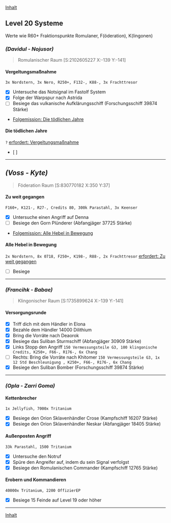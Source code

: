 [Inhalt](README.md#inhalt)

## Level 20 Systeme

Werte wie R60+ Fraktionspunkte Romulaner, F(öderation), K(lingonen)

### _**(Davidul - Nojusor)**_
> Romulanischer Raum [S:2102605227 X:-139 Y:-141]

#### Vergeltungsmaßnahme 
`3x Nordstern, 3x Nero, R250+, F132-, K88-, 3x Frachttresor`
- [x] Untersuche das Notsignal im Fastolf System
- [x] Folge der Warpspur nach Astrida
- [ ] Besiege das vulkanische Aufklärungsschiff (Forschungsschiff 39874 Stärke)
- [Folgemission: Die tödlichen Jahre](#die-tödlichen-jahre)


#### Die tödlichen Jahre 
`?` [erfordert: Vergeltungsmaßnahme](#vergeltungsmaßnahme)
- [ ] 

---

## _**(Voss - Kyte)**_
> Föderation Raum [S:830770182 X:350 Y:37]

#### Zu weit gegangen
`F160+, K121-, R27-, Credits 80, 300k Parastahl, 3x Keenser`
- [x] Untersuche einen Angriff auf Denna
- [ ] Besiege den Gorn Plünderer (Abfangjäger 37725 Stärke)
- [Folgemission: Alle Hebel in Bewegung](#alle-hebel-in-bewegung)

#### Alle Hebel in Bewegung
`2x Nordstern, 8x 0718, F250+, K198-, R88-, 2x Frachttresor` [erfordert: Zu weit gegangen](#zu-weit-gegangen)
- [ ] Besiege

---

### _**(Francihk - Babae)**_
> Klingonischer Raum [S:1735899624 X:-139 Y:-141]

#### Versorgungsrunde
- [x] Triff dich mit dem Händler in Elona
- [x] Bezahle dem Händler 14000 Dilithium 
- [x] Bring die Vorräte nach Deaorok
- [x] Besiege das Suliban Sturmschiff (Abfangjäger 30909 Stärke)
- [x] Links Stopp den Angriff `150 Vermessungsteile G3, 100 klingonische Credits, K250+, F66-, R176-, 6x Chang`
- [ ] Rechts: Bring die Vorräte nach Khitomer `150 Vermessungsteile G3, 1x 12 Std Beschleunigung , K250+, F66-, R176-, 6x Chang`
- [x] Besiege den Suliban Bomber (Forschungsschiff 39874 Stärke)

---

### _**(Opla - Zarri Goma)**_

#### Kettenbrecher
`1x Jellyfish, 7000x Tritanium`
- [x] Besiege den Orion Sklavenhändler Crose (Kampfschiff 16207 Stärke)
- [x] Besiege den Orion Sklavenhändler Neskar (Abfangjäger 18405 Stärke)

#### Außenposten Angriff
`33k Parastahl, 1500 Tritanium`
- [x] Untersuche den Notruf
- [x] Spüre den Angreifer auf, indem du sein Signal verfolgst
- [x] Besiege den Romulanischen Commander (Kampfschiff 12765 Stärke)

#### Erobern und Kommandieren
`40000x Tritanium, 2200 OffizierEP`
- [x] Besiege 15 Feinde auf Level 19 oder höher

---

[Inhalt](README.md#inhalt)
